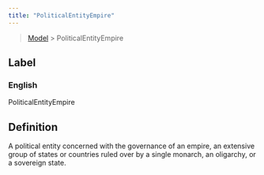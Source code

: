 ```yaml
---
title: "PoliticalEntityEmpire"
---
```


> [Model](./../) > PoliticalEntityEmpire

## Label

### English
PoliticalEntityEmpire


## Definition
A political entity concerned with the governance of an empire, an extensive group of states or countries ruled over by a single monarch, an oligarchy, or a sovereign state. 


    
